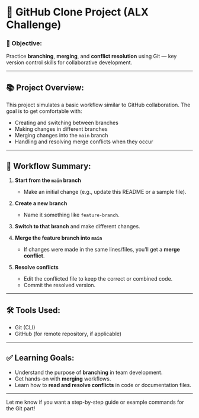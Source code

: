 

# 🚀 GitHub Clone Project (ALX Challenge)

### 🎯 Objective:

Practice **branching**, **merging**, and **conflict resolution** using Git — key version control skills for collaborative development.

---

## 📚 Project Overview:

This project simulates a basic workflow similar to GitHub collaboration. The goal is to get comfortable with:

* Creating and switching between branches
* Making changes in different branches
* Merging changes into the `main` branch
* Handling and resolving merge conflicts when they occur

---

## 🔀 Workflow Summary:

1. **Start from the `main` branch**

   * Make an initial change (e.g., update this README or a sample file).

2. **Create a new branch**

   * Name it something like `feature-branch`.

3. **Switch to that branch** and make different changes.

4. **Merge the feature branch into `main`**

   * If changes were made in the same lines/files, you’ll get a **merge conflict**.

5. **Resolve conflicts**

   * Edit the conflicted file to keep the correct or combined code.
   * Commit the resolved version.

---

## 🛠️ Tools Used:

* Git (CLI)
* GitHub (for remote repository, if applicable)

---

## ✅ Learning Goals:

* Understand the purpose of **branching** in team development.
* Get hands-on with **merging** workflows.
* Learn how to **read and resolve conflicts** in code or documentation files.

---

Let me know if you want a step-by-step guide or example commands for the Git part!

